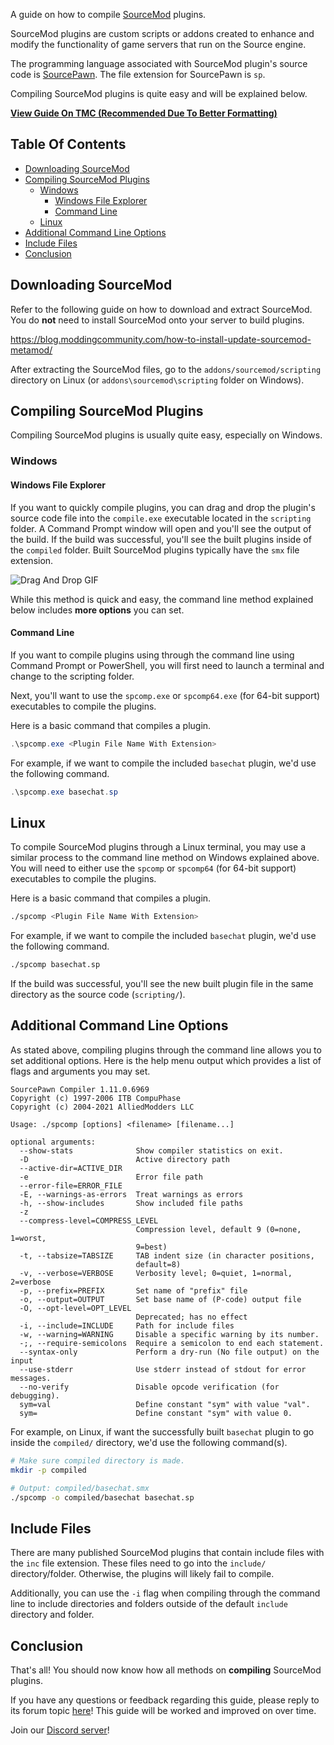 A guide on how to compile [SourceMod](https://www.sourcemod.net/about.php) plugins.

SourceMod plugins are custom scripts or addons created to enhance and modify the functionality of game servers that run on the Source engine.

The programming language associated with SourceMod plugin's source code is [SourcePawn](https://github.com/alliedmodders/sourcepawn). The file extension for SourcePawn is `sp`.

Compiling SourceMod plugins is quite easy and will be explained below.

[**View Guide On TMC (Recommended Due To Better Formatting)**](https://blog.moddingcommunity.com/how-to-compile-sourcemod-plugins/)

## Table Of Contents
* [Downloading SourceMod](#downloading-sourcemod)
* [Compiling SourceMod Plugins](#compiling-sourcemod-plugins)
  * [Windows](#windows)
    * [Windows File Explorer](#windows-file-explorer)
    * [Command Line](#command-line)
  * [Linux](#linux)
* [Additional Command Line Options](#additional-command-line-options)
* [Include Files](#include-files)
* [Conclusion](#conclusion)

## Downloading SourceMod
Refer to the following guide on how to download and extract SourceMod. You do **not** need to install SourceMod onto your server to build plugins.

https://blog.moddingcommunity.com/how-to-install-update-sourcemod-metamod/

After extracting the SourceMod files, go to the `addons/sourcemod/scripting` directory on Linux (or `addons\sourcemod\scripting` folder on Windows).

## Compiling SourceMod Plugins
Compiling SourceMod plugins is usually quite easy, especially on Windows.

### Windows
#### Windows File Explorer
If you want to quickly compile plugins, you can drag and drop the plugin's source code file into the `compile.exe` executable located in the `scripting` folder. A Command Prompt window will open and you'll see the output of the build. If the build was successful, you'll see the built plugins inside of the `compiled` folder. Built SourceMod plugins typically have the `smx` file extension.

![Drag And Drop GIF](https://github.com/modcommunity/how-to-compile-sourcemod-plugins/raw/main/images/gui-dnd.gif)

While this method is quick and easy, the command line method explained below includes **more options** you can set.

#### Command Line
If you want to compile plugins using through the command line using Command Prompt or PowerShell, you will first need to launch a terminal and change to the scripting folder.

Next, you'll want to use the `spcomp.exe` or `spcomp64.exe` (for 64-bit support) executables to compile the plugins.

Here is a basic command that compiles a plugin.

```powershell
.\spcomp.exe <Plugin File Name With Extension>
```

For example, if we want to compile the included `basechat` plugin, we'd use the following command.

```powershell
.\spcomp.exe basechat.sp
```

## Linux
To compile SourceMod plugins through a Linux terminal, you may use a similar process to the command line method on Windows explained above. You will need to either use the `spcomp` or `spcomp64` (for 64-bit support) executables to compile the plugins.

Here is a basic command that compiles a plugin.

```bash
./spcomp <Plugin File Name With Extension>
```

For example, if we want to compile the included `basechat` plugin, we'd use the following command.

```bash
./spcomp basechat.sp
```

If the build was successful, you'll see the new built plugin file in the same directory as the source code (`scripting/`).

## Additional Command Line Options
As stated above, compiling plugins through the command line allows you to set additional options. Here is the help menu output which provides a list of flags and arguments you may set.

```
SourcePawn Compiler 1.11.0.6969
Copyright (c) 1997-2006 ITB CompuPhase
Copyright (c) 2004-2021 AlliedModders LLC

Usage: ./spcomp [options] <filename> [filename...]

optional arguments:
  --show-stats              Show compiler statistics on exit.
  -D                        Active directory path
  --active-dir=ACTIVE_DIR
  -e                        Error file path
  --error-file=ERROR_FILE
  -E, --warnings-as-errors  Treat warnings as errors
  -h, --show-includes       Show included file paths
  -z
  --compress-level=COMPRESS_LEVEL
                            Compression level, default 9 (0=none, 1=worst,
                            9=best)
  -t, --tabsize=TABSIZE     TAB indent size (in character positions,
                            default=8)
  -v, --verbose=VERBOSE     Verbosity level; 0=quiet, 1=normal, 2=verbose
  -p, --prefix=PREFIX       Set name of "prefix" file
  -o, --output=OUTPUT       Set base name of (P-code) output file
  -O, --opt-level=OPT_LEVEL
                            Deprecated; has no effect
  -i, --include=INCLUDE     Path for include files
  -w, --warning=WARNING     Disable a specific warning by its number.
  -;, --require-semicolons  Require a semicolon to end each statement.
  --syntax-only             Perform a dry-run (No file output) on the input
  --use-stderr              Use stderr instead of stdout for error messages.
  --no-verify               Disable opcode verification (for debugging).
  sym=val                   Define constant "sym" with value "val".
  sym=                      Define constant "sym" with value 0.
```

For example, on Linux, if want the successfully built `basechat` plugin to go inside the `compiled/` directory, we'd use the following command(s).

```bash
# Make sure compiled directory is made.
mkdir -p compiled

# Output: compiled/basechat.smx
./spcomp -o compiled/basechat basechat.sp
```

## Include Files
There are many published SourceMod plugins that contain include files with the `inc` file extension. These files need to go into the `include/` directory/folder. Otherwise, the plugins will likely fail to compile.

Additionally, you can use the `-i` flag when compiling through the command line to include directories and folders outside of the default `include` directory and folder.

## Conclusion
That's all! You should now know how all methods on **compiling** SourceMod plugins.

If you have any questions or feedback regarding this guide, please reply to its forum topic [here](https://forum.moddingcommunity.com/t/how-to-compile-sourcemod-plugins/502)! This guide will be worked and improved on over time.

Join our [Discord server](https://discord.moddingcommunity.com)!